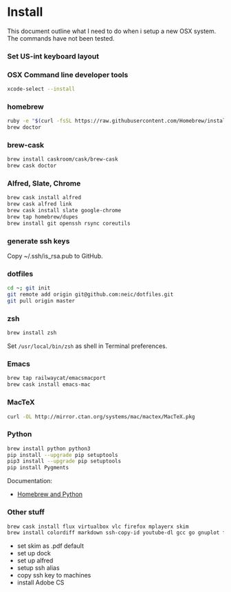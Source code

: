 # Install
This document outline what I need to do when i setup a new OSX
system. The commands have not been tested.

### Set US-int keyboard layout


### OSX Command line developer tools
```sh
xcode-select --install
```


### homebrew
```sh
ruby -e "$(curl -fsSL https://raw.githubusercontent.com/Homebrew/install/master/install)"
brew doctor
```

### brew-cask
```sh
brew install caskroom/cask/brew-cask
brew cask doctor
```

### Alfred, Slate, Chrome
```sh
brew cask install alfred
brew cask alfred link
brew cask install slate google-chrome
brew tap homebrew/dupes
brew install git openssh rsync coreutils
```

### generate ssh keys
Copy ~/.ssh/is_rsa.pub to GitHub.

### dotfiles
```sh
cd ~; git init
git remote add origin git@github.com:neic/dotfiles.git
git pull origin master
```

### zsh
```sh
brew install zsh
```
Set `/usr/local/bin/zsh` as shell in Terminal preferences.

### Emacs
```sh
brew tap railwaycat/emacsmacport
brew cask install emacs-mac
```

### MacTeX
```sh
curl -OL http://mirror.ctan.org/systems/mac/mactex/MacTeX.pkg
```

### Python 
```sh
brew install python python3
pip install --upgrade pip setuptools
pip3 install --upgrade pip setuptools
pip install Pygments
```
Documentation:
- [Homebrew and Python](https://github.com/Homebrew/homebrew/blob/master/share/doc/homebrew/Homebrew-and-Python.md)


### Other stuff
```sh
brew cask install flux virtualbox vlc firefox mplayerx skim
brew install colordiff markdown ssh-copy-id youtube-dl gcc go gnuplot ffmpeg
```
- set skim as .pdf default
- set up dock
- set up alfred
- setup ssh alias
- copy ssh key to machines
- install Adobe CS

<!---
Local Variables:
mode: gfm
End:
-->

